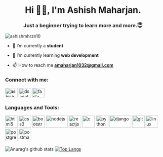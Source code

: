 <h1 align="center">Hi 👋👋, I'm Ashish Maharjan.</h1>
<h3 align="center">Just a beginner trying to learn more and more.😇</h3>

<p align="left"> <img src="https://komarev.com/ghpvc/?username=ashishmhrzn10" alt="ashishmhrzn10" /> </p>

- 🔭 I’m currently a **student**

- 🌱 I’m currently learning **web development**

- 📫 How to reach me **amaharjan1032@gmail.com**

<p align="left">
<h3 align="left">Connect with me:</h3>
<a href="https://www.facebook.com/amaharjan1032" target="blank"><img align="center" src="https://cdn.jsdelivr.net/npm/simple-icons@3.0.1/icons/facebook.svg" alt="ashish maharjan" height="30" width="40" /></a>
<a href="https://www.instagram.com/ashishmaharjan10/" target="blank"><img align="center" src="https://cdn.jsdelivr.net/npm/simple-icons@3.0.1/icons/instagram.svg" alt="dsadafa" height="30" width="40" /></a>
<a href="https://www.linkedin.com/in/ashish-maharjan-59b7b4188/" target="blank"><img align="center" src="https://cdn.jsdelivr.net/npm/simple-icons@3.0.1/icons/linkedin.svg" alt="fasfa" height="30" width="40" /></a>
</p>

<h3 align="left">Languages and Tools:</h3>
<p align="left"><img src="https://www.vectorlogo.zone/logos/w3_html5/w3_html5-icon.svg" alt="html5" width="40" height="40"/> 
<img src="https://www.flaticon.com/svg/static/icons/svg/732/732190.svg" alt="css3" width="40" height="40"/>
<img src="https://www.vectorlogo.zone/logos/getbootstrap/getbootstrap-icon.svg" alt="bootstrap" width="40" height="40"/>
<img src="https://www.vectorlogo.zone/logos/nodejs/nodejs-ar21.svg" alt="nodejs" width="70" height="40"/>
<img src="https://www.vectorlogo.zone/logos/reactjs/reactjs-icon.svg" alt="reactjs" width="40" height="40"/>
<img src="https://www.flaticon.com/svg/static/icons/svg/3600/3600912.svg" alt="c" width="40" height="40"/>
<img src="https://www.vectorlogo.zone/logos/python/python-icon.svg" alt="python" width="40" height="40"/>
<img src="https://www.vectorlogo.zone/logos/djangoproject/djangoproject-ar21.svg" alt="django" width="70" height="40"/>
<img src="https://www.vectorlogo.zone/logos/git-scm/git-scm-icon.svg" alt="git" width="40" height="40"/>
<img src="https://www.vectorlogo.zone/logos/linux/linux-icon.svg" alt="linux" width="40" height="40"/>
<img src="https://www.vectorlogo.zone/logos/postgresql/postgresql-icon.svg" alt="postgres" width="40" height="40"/>
<img src="https://www.vectorlogo.zone/logos/getpostman/getpostman-icon.svg" alt="postman" width="40" height="40"/>
</p>

![Anurag's github stats](https://github-readme-stats.spielers.vercel.app/api?username=ashishmhrzn10&show_icons=true&theme=chartreuse-dark)
[![Top Langs](https://github-readme-stats.spielers.vercel.app/api/top-langs/?username=ashishmhrzn10&layout=compact&theme=chartreuse-dark)](https://github.com/anuraghazra/github-readme-stats)

<!--
**AshishMhrzn10/AshishMhrzn10** is a ✨ _special_ ✨ repository because its `README.md` (this file) appears on your GitHub profile.

Here are some ideas to get you started:

- 🔭 I’m currently working on ...
- 🌱 I’m currently learning ...
- 👯 I’m looking to collaborate on ...
- 🤔 I’m looking for help with ...
- 💬 Ask me about ...
- 📫 How to reach me: ...
- 😄 Pronouns: ...
- ⚡ Fun fact: ...
-->
